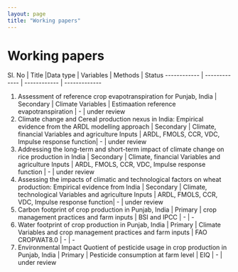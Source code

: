 ```yaml
---
layout: page
title: "Working papers"
---
```

# Working papers #

Sl. No | Title |Data type | Variables | Methods | Status
------------ | ------------- | ------------ | -------------
1. Assessment of reference crop evapotranspiration for Punjab, India | Secondary | Climate Variables   | Estimaation reference evapotranspiration | - | under review
2. Climate change and Cereal production nexus in India: Empirical evidence from the ARDL modelling approach | Secondary | Climate, financial Variables and agriculture Inputs   | ARDL, FMOLS, CCR, VDC, Impulse response function| - | under review
3. Addressing the long-term and short-term impact of climate change on rice production in India | Secondary | Climate, financial Variables and agriculture Inputs   | ARDL, FMOLS, CCR, VDC, Impulse response function | - | under review
4. Assessing the impacts of climatic and technological factors on wheat production: Empirical evidence from India | Secondary | Climate, technological Variables and agriculture Inputs   | ARDL, FMOLS, CCR, VDC, Impulse response function| - | under review
5. Carbon footprint of crop production in Punjab, India | Primary | crop management practices and farm inputs  | BSI and IPCC | - | -
6. Water footprint of crop production in Punjab, India | Primary | Climate Variables and crop management practices and farm inputs | FAO CROPWAT8.0 | - | -
7. Environmental Impact Quotient of pesticide usage in crop production in Punjab, India | Primary | Pesticide consumption at farm level | EIQ | - | under review
